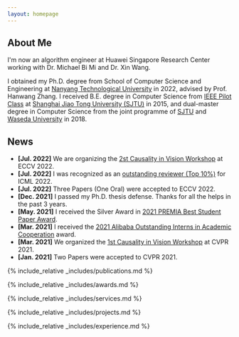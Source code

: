 ```yaml
---
layout: homepage
---
```


## About Me

I'm now an algorithm engineer at Huawei Singapore Research Center working with Dr. Michael Bi Mi and Dr. Xin Wang. 

I obtained my Ph.D. degree from School of Computer Science and Engineering at <a href="https://www.ntu.edu.sg/" target="_blank">Nanyang Technological University</a> in 2022, advised by Prof. Hanwang Zhang. I received B.E. degree in Computer Science from <a href="http://english.seiee.sjtu.edu.cn/english/info/8338.htm" target="_blank">IEEE Pilot Class</a> at <a href="https://en.sjtu.edu.cn/" target="_blank">Shanghai Jiao Tong University (SJTU)</a> in 2015, and dual-master degree in Computer Science from the joint programme of <a href="https://en.sjtu.edu.cn/" target="_blank">SJTU</a> and <a href="https://www.waseda.jp/fsci/gips/en/" target="_blank">Waseda University</a> in 2018.


## News
- **[Jul. 2022]** We are organizing the <a href="http://www.causalityinvision.com" target="_blank">2st Causality in Vision Workshop</a> at ECCV 2022.
- **[Jul. 2022]** I was recognized as an <a href="https://icml.cc/Conferences/2022/Reviewers" target="_blank">outstanding reviewer (Top 10%)</a> for ICML 2022.
- **[Jul. 2022]** Three Papers (One Oral) were accepted to ECCV 2022.
- **[Dec. 2021]** I passed my Ph.D. thesis defense. Thanks for all the helps in the past 3 years.
- **[May. 2021]** I received the Silver Award in <a href="http://www.premiasg.org/for-members/premia-best-student-paper-awards/premia-best-student-paper-awards-2021/" target="_blank">2021 PREMIA Best Student Paper Award</a>.
- **[Mar. 2021]** I received the <a href="https://azft.alibaba.com/newspage/?id=170" target="_blank">2021 Alibaba Outstanding Interns in Academic Cooperation</a> award.
- **[Mar. 2021]** We organized the <a href="http://www.causalityinvision.com/civ2021.html" target="_blank">1st Causality in Vision Workshop</a> at CVPR 2021.
- **[Jan. 2021]** Two Papers were accepted to CVPR 2021.

{% include_relative _includes/publications.md %}

{% include_relative _includes/awards.md %}

{% include_relative _includes/services.md %}

{% include_relative _includes/projects.md %}

{% include_relative _includes/experience.md %}
